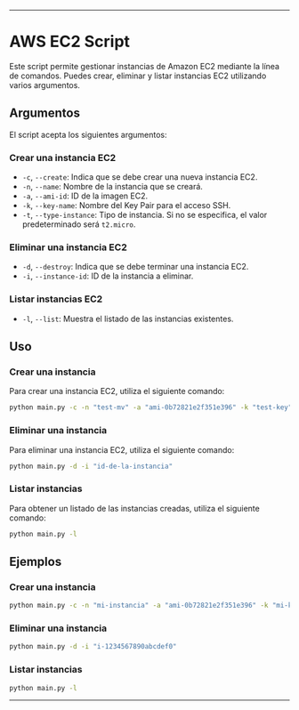 
---

# AWS EC2 Script

Este script permite gestionar instancias de Amazon EC2 mediante la línea de comandos. Puedes crear, eliminar y listar instancias EC2 utilizando varios argumentos.

## Argumentos

El script acepta los siguientes argumentos:

### Crear una instancia EC2

- `-c`, `--create`: Indica que se debe crear una nueva instancia EC2.
- `-n`, `--name`: Nombre de la instancia que se creará.
- `-a`, `--ami-id`: ID de la imagen EC2.
- `-k`, `--key-name`: Nombre del Key Pair para el acceso SSH.
- `-t`, `--type-instance`: Tipo de instancia. Si no se especifica, el valor predeterminado será `t2.micro`.

### Eliminar una instancia EC2

- `-d`, `--destroy`: Indica que se debe terminar una instancia EC2.
- `-i`, `--instance-id`: ID de la instancia a eliminar.

### Listar instancias EC2

- `-l`, `--list`: Muestra el listado de las instancias existentes.

## Uso

### Crear una instancia

Para crear una instancia EC2, utiliza el siguiente comando:

```sh
python main.py -c -n "test-mv" -a "ami-0b72821e2f351e396" -k "test-key"
```

### Eliminar una instancia

Para eliminar una instancia EC2, utiliza el siguiente comando:

```sh
python main.py -d -i "id-de-la-instancia"
```

### Listar instancias

Para obtener un listado de las instancias creadas, utiliza el siguiente comando:

```sh
python main.py -l
```

## Ejemplos

### Crear una instancia

```sh
python main.py -c -n "mi-instancia" -a "ami-0b72821e2f351e396" -k "mi-key-pair"
```

### Eliminar una instancia

```sh
python main.py -d -i "i-1234567890abcdef0"
```

### Listar instancias

```sh
python main.py -l
```
---